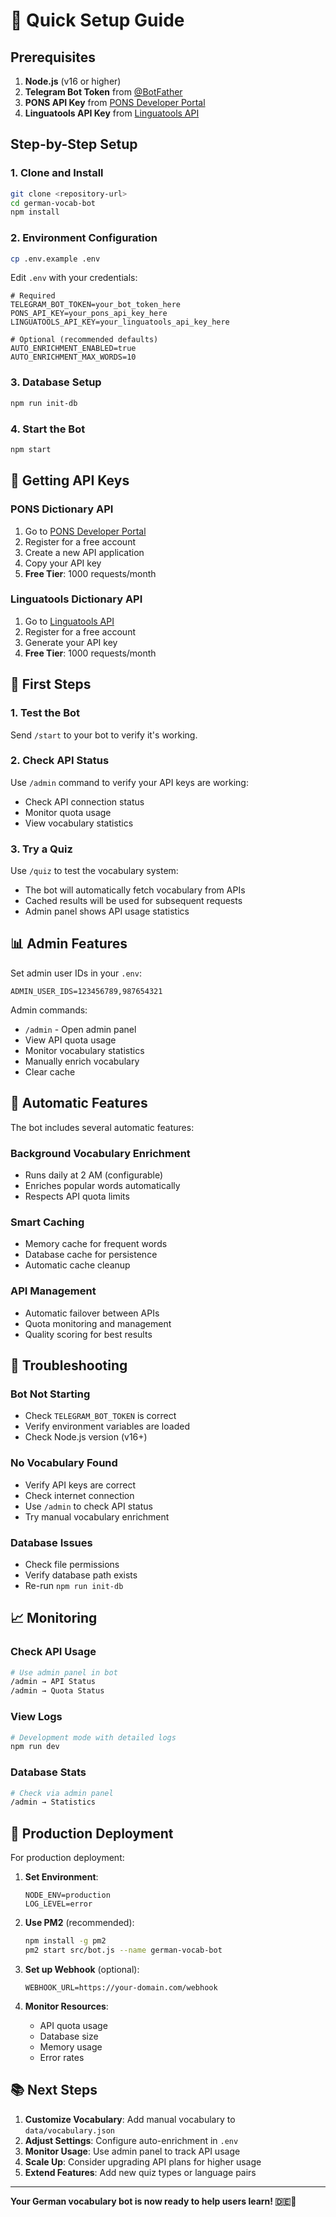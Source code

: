 # 🚀 Quick Setup Guide

## Prerequisites

1. **Node.js** (v16 or higher)
2. **Telegram Bot Token** from [@BotFather](https://t.me/BotFather)
3. **PONS API Key** from [PONS Developer Portal](https://api.pons.com/)
4. **Linguatools API Key** from [Linguatools API](https://www.linguatools.de/api/)

## Step-by-Step Setup

### 1. Clone and Install

```bash
git clone <repository-url>
cd german-vocab-bot
npm install
```

### 2. Environment Configuration

```bash
cp .env.example .env
```

Edit `.env` with your credentials:

```env
# Required
TELEGRAM_BOT_TOKEN=your_bot_token_here
PONS_API_KEY=your_pons_api_key_here
LINGUATOOLS_API_KEY=your_linguatools_api_key_here

# Optional (recommended defaults)
AUTO_ENRICHMENT_ENABLED=true
AUTO_ENRICHMENT_MAX_WORDS=10
```

### 3. Database Setup

```bash
npm run init-db
```

### 4. Start the Bot

```bash
npm start
```

## 🔧 Getting API Keys

### PONS Dictionary API

1. Go to [PONS Developer Portal](https://api.pons.com/)
2. Register for a free account
3. Create a new API application
4. Copy your API key
5. **Free Tier**: 1000 requests/month

### Linguatools Dictionary API

1. Go to [Linguatools API](https://www.linguatools.de/api/)
2. Register for a free account
3. Generate your API key
4. **Free Tier**: 1000 requests/month

## 🎯 First Steps

### 1. Test the Bot

Send `/start` to your bot to verify it's working.

### 2. Check API Status

Use `/admin` command to verify your API keys are working:
- Check API connection status
- Monitor quota usage
- View vocabulary statistics

### 3. Try a Quiz

Use `/quiz` to test the vocabulary system:
- The bot will automatically fetch vocabulary from APIs
- Cached results will be used for subsequent requests
- Admin panel shows API usage statistics

## 📊 Admin Features

Set admin user IDs in your `.env`:

```env
ADMIN_USER_IDS=123456789,987654321
```

Admin commands:
- `/admin` - Open admin panel
- View API quota usage
- Monitor vocabulary statistics
- Manually enrich vocabulary
- Clear cache

## 🔄 Automatic Features

The bot includes several automatic features:

### Background Vocabulary Enrichment
- Runs daily at 2 AM (configurable)
- Enriches popular words automatically
- Respects API quota limits

### Smart Caching
- Memory cache for frequent words
- Database cache for persistence
- Automatic cache cleanup

### API Management
- Automatic failover between APIs
- Quota monitoring and management
- Quality scoring for best results

## 🐛 Troubleshooting

### Bot Not Starting
- Check `TELEGRAM_BOT_TOKEN` is correct
- Verify environment variables are loaded
- Check Node.js version (v16+)

### No Vocabulary Found
- Verify API keys are correct
- Check internet connection
- Use `/admin` to check API status
- Try manual vocabulary enrichment

### Database Issues
- Check file permissions
- Verify database path exists
- Re-run `npm run init-db`

## 📈 Monitoring

### Check API Usage
```bash
# Use admin panel in bot
/admin → API Status
/admin → Quota Status
```

### View Logs
```bash
# Development mode with detailed logs
npm run dev
```

### Database Stats
```bash
# Check via admin panel
/admin → Statistics
```

## 🎯 Production Deployment

For production deployment:

1. **Set Environment**:
   ```env
   NODE_ENV=production
   LOG_LEVEL=error
   ```

2. **Use PM2** (recommended):
   ```bash
   npm install -g pm2
   pm2 start src/bot.js --name german-vocab-bot
   ```

3. **Set up Webhook** (optional):
   ```env
   WEBHOOK_URL=https://your-domain.com/webhook
   ```

4. **Monitor Resources**:
   - API quota usage
   - Database size
   - Memory usage
   - Error rates

## 📚 Next Steps

1. **Customize Vocabulary**: Add manual vocabulary to `data/vocabulary.json`
2. **Adjust Settings**: Configure auto-enrichment in `.env`
3. **Monitor Usage**: Use admin panel to track API usage
4. **Scale Up**: Consider upgrading API plans for higher usage
5. **Extend Features**: Add new quiz types or language pairs

---

**Your German vocabulary bot is now ready to help users learn! 🇩🇪🎉**